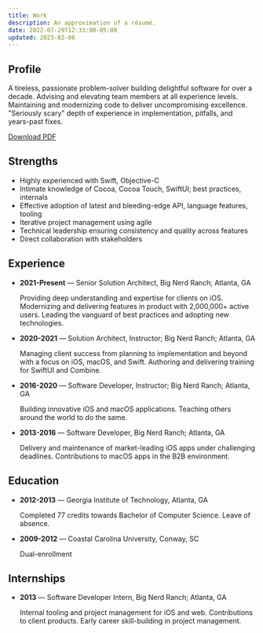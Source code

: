```yaml
---
title: Work
description: An approximation of a résumé.
date: 2022-07-29T12:33:00-05:00
updated: 2023-02-06
---
```


<section class="grid">
<article>

## Profile

A tireless, passionate problem-solver building delightful software for over a decade. Advising and elevating team members at all experience levels. Maintaining and modernizing code to deliver uncompromising excellence. "Seriously scary" depth of experience in implementation, pitfalls, and years-past fixes.

<a href="/assets/resume.pdf" role="button">Download PDF</a>

</article>
<article>

## Strengths

- Highly experienced with Swift, Objective-C
- Intimate knowledge of Cocoa, Cocoa Touch, SwiftUI; best practices, internals
- Effective adoption of latest and bleeding-edge API, language features, tooling
- Iterative project management using agile
- Technical leadership ensuring consistency and quality across features
- Direct collaboration with stakeholders

</article>
</section>
<article>

## Experience

- **2021-Present** — Senior Solution Architect, Big Nerd Ranch; Atlanta, GA

  Providing deep understanding and expertise for clients on iOS. Modernizing and delivering features in product with 2,000,000+ active users. Leading the vanguard of best practices and adopting new technologies.

- **2020-2021** — Solution Architect, Instructor; Big Nerd Ranch; Atlanta, GA

  Managing client success from planning to implementation and beyond with a focus on iOS, macOS, and Swift. Authoring and delivering training for SwiftUI and Combine.

- **2016-2020** — Software Developer, Instructor; Big Nerd Ranch; Atlanta, GA

  Building innovative iOS and macOS applications. Teaching others around the world to do the same.

- **2013-2016** — Software Developer, Big Nerd Ranch; Atlanta, GA

  Delivery and maintenance of market-leading iOS apps under challenging deadlines. Contributions to macOS apps in the B2B environment.

</article>
<section class="grid">
<article>

## Education

- **2012-2013** — Georgia Institute of Technology, Atlanta, GA

  Completed 77 credits towards Bachelor of Computer Science. Leave of absence.

- **2009-2012** — Coastal Carolina University, Conway, SC

  Dual-enrollment

</article>
<article>

## Internships

- **2013** — Software Developer Intern, Big Nerd Ranch; Atlanta, GA

  Internal tooling and project management for iOS and web. Contributions to client products. Early career skill-building in project management.

</article>
</section>
